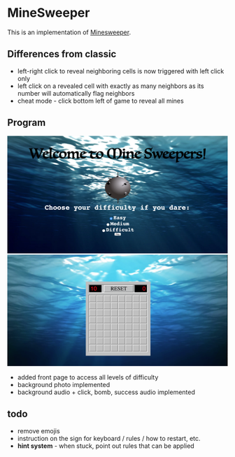 MineSweeper
===========
This is an implementation of [Minesweeper](http://en.wikipedia.org/wiki/Microsoft_Minesweeper).

Differences from classic
------------------------
 * left-right click to reveal neighboring cells is now triggered with left click only
 * left click on a revealed cell with exactly as many neighbors as its number will automatically flag neighbors
 * cheat mode - click bottom left of game to reveal all mines
 
## Program
![Alt text](frontpage.png?raw=true "Optional Title")
![Alt text](easy.png?raw=true "Optional Title")
* added front page to access all levels of difficulty 
* background photo implemented
* background audio + click, bomb, success audio implemented


todo
----
 * remove emojis 
 * instruction on the sign for keyboard / rules / how to restart, etc.
 * **hint system** - when stuck, point out rules that can be applied
